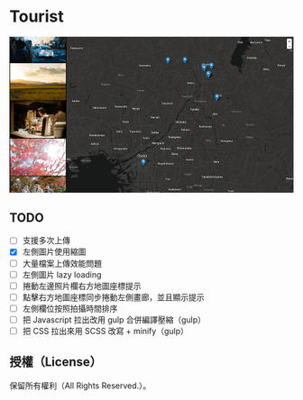 # Tourist

![tourist](./public/screenshot.png)

## TODO

* [ ] 支援多次上傳
* [x] 左側圖片使用縮圖
* [ ] 大量檔案上傳效能問題
* [ ] 左側圖片 lazy loading
* [ ] 捲動左邊照片欄右方地圖座標提示
* [ ] 點擊右方地圖座標同步捲動左側畫廊，並且顯示提示
* [ ] 左側欄位按照拍攝時間排序
* [ ] 把 Javascript 拉出改用 gulp 合併編譯壓縮（gulp）
* [ ] 把 CSS 拉出來用 SCSS 改寫 + minify（gulp）

## 授權（License）

保留所有權利（All Rights Reserved.）。
